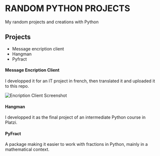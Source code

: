 # RANDOM PYTHON PROJECTS

My random projects and creations with Python

## Projects

- Message encription client
- Hangman
- Pyfract


#### Message Encription Client
I developped it for an IT project in french, then translated it and uploaded it to this repo.

![Encription Client Screenshot](https://drive.google.com/uc?export=view&id=1VyT_6NWKeJhUmkrYRTw4xvwv87WHwheI "Encription Client Screenshot")

#### Hangman
I developped it as the final project of an intermediate Python course in Platzi.

#### PyFract
A package making it easier to work with fractions in Python, mainly in a mathematical context.



